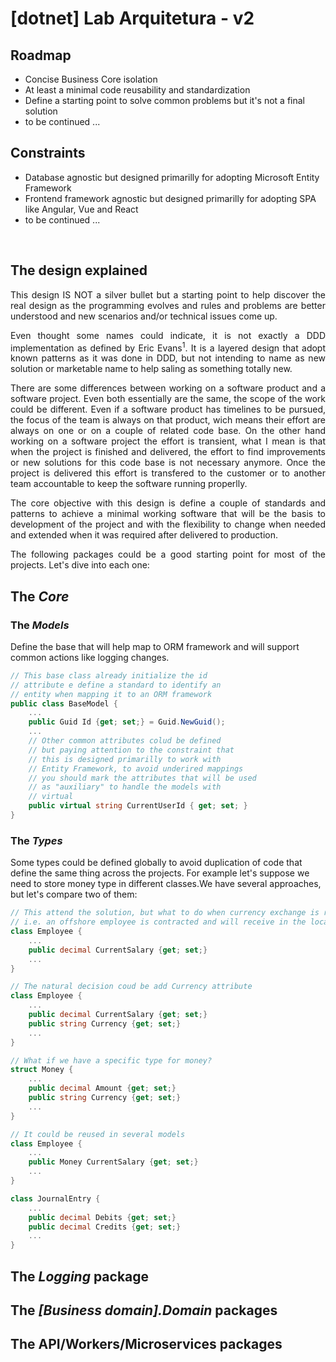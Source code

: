 <h1>[dotnet] Lab Arquitetura - v2</h1>

<h2>Roadmap</h2>
<ul>
    <li>Concise Business Core isolation</li>
    <li>At least a minimal code reusability and standardization</li>
    <li>Define a starting point to solve common problems but it's not a final solution</li>
    <li>to be continued ...</li>
</ul>

<h2>Constraints</h2>
<ul>
    <li>Database agnostic but designed primarilly for adopting Microsoft Entity Framework</li>
    <li>Frontend framework agnostic but designed primarilly for adopting SPA like Angular, Vue and React</li>
    <li>to be continued ...</li>
</ul>
<br />

<h2>The design explained</h2>

<p style="text-align: justify">This design IS NOT a silver bullet but a starting point to help discover the real design as the programming evolves and rules and problems are better understood and new scenarios and/or technical issues come up.</p>

<p style="text-align: justify">Even thought some names could indicate, it is not exactly a DDD implementation as defined by Eric Evans<sup>1</sup>. It is a layered design that adopt known patterns as it was done in DDD, but not intending to name as new solution or marketable name to help saling as something totally new.</p>

<p style="text-align: justify">There are some differences between working on a software product and a software project. Even both essentially are the same, the scope of the work could be different. Even if a software product has timelines to be pursued, the focus of the team is always on that product, wich means their effort are always on one or on a couple of related code base. On the other hand working on a software project the effort is transient, what I mean is that when the project is finished and delivered, the effort to find improvements or new solutions for this code base is not necessary anymore. Once the project is delivered this effort is transfered to the customer or to another team accountable to keep the software running properlly.</p>

<p style="text-align: justify">The core objective with this design is define a couple of standards and patterns to achieve a minimal working software that will be the basis to development of the project and with the flexibility to change when needed and extended when it was required after delivered to production.</p>

<p style="text-align: justify">The following packages could be a good starting point for most of the projects. Let's dive into each one:</b>

<h2>The <i>Core</i></h2>

<h3>The <i>Models</i></h3>
<p>Define the base that will help map to ORM framework and will support common actions like logging changes.</p>

```C#
// This base class already initialize the id
// attribute e define a standard to identify an
// entity when mapping it to an ORM framework
public class BaseModel {
    ...
    public Guid Id {get; set;} = Guid.NewGuid();
    ...
    // Other common attributes colud be defined
    // but paying attention to the constraint that
    // this is designed primarilly to work with
    // Entity Framework, to avoid underired mappings
    // you should mark the attributes that will be used
    // as "auxiliary" to handle the models with
    // virtual
    public virtual string CurrentUserId { get; set; }
}
```

<h3>The <i>Types</i></h3>
<p>Some types could be defined globally to avoid duplication of code that define the same thing across the projects. For example let's suppose we need to store money type in different classes.We have several approaches, but let's compare two of them:</p>

```C#
// This attend the solution, but what to do when currency exchange is required, 
// i.e. an offshore employee is contracted and will receive in the local currency?
class Employee {
    ...
    public decimal CurrentSalary {get; set;}
    ...
}

// The natural decision coud be add Currency attribute
class Employee {
    ...
    public decimal CurrentSalary {get; set;}
    public string Currency {get; set;}
    ...
}

// What if we have a specific type for money?
struct Money {
    ...
    public decimal Amount {get; set;}
    public string Currency {get; set;}
    ...
}

// It could be reused in several models
class Employee {
    ...
    public Money CurrentSalary {get; set;}
    ...
}

class JournalEntry {
    ...
    public decimal Debits {get; set;}
    public decimal Credits {get; set;}
    ...
}
```

<h2>The <i>Logging</i> package</h2>

<h2>The <i>[Business domain].Domain</i> packages</h2>

<h2>The <b>API/Workers/Microservices</b> packages</h2>